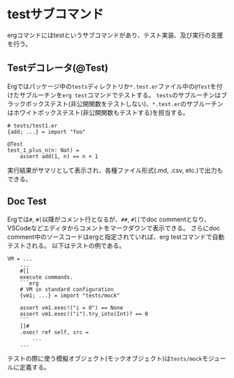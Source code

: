 # testサブコマンド

ergコマンドにはtestというサブコマンドがあり、テスト実装、及び実行の支援を行う。

## Testデコレータ(@Test)

Ergではパッケージ中の`tests`ディレクトリか`*.test.er`ファイル中の`@Test`を付けたサブルーチンを`erg test`コマンドでテストする。
`tests`のサブルーチンはブラックボックステスト(非公開関数をテストしない)、`*.test.er`のサブルーチンはホワイトボックステスト(非公開関数もテストする)を担当する。

```erg
# tests/test1.er
{add; ...} = import "foo"

@Test
test_1_plus_n(n: Nat) =
    assert add(1, n) == n + 1
```

実行結果がサマリとして表示され、各種ファイル形式(.md, .csv, etc.)で出力もできる。

## Doc Test

Ergでは`#`, `#[`以降がコメント行となるが、`##`, `#[[`でdoc commentとなり、VSCodeなどエディタからコメントをマークダウンで表示できる。
さらにdoc comment中のソースコードはergと指定されていれば、erg testコマンドで自動テストされる。
以下はテストの例である。

```erg
VM = ...
    ...
    #[[
    execute commands.
    ```erg
    # VM in standard configuration
    {vm1; ...} = import "tests/mock"

    assert vm1.exec!("i = 0") == None
    assert vm1.exec!("i").try_into(Int)? == 0
    ```
    ]]#
    .exec! ref self, src =
        ...
    ...
```

テストの際に使う模擬オブジェクト(モックオブジェクト)は`tests/mock`モジュールに定義する。
